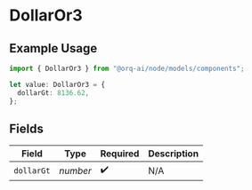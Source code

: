 # DollarOr3

## Example Usage

```typescript
import { DollarOr3 } from "@orq-ai/node/models/components";

let value: DollarOr3 = {
  dollarGt: 8136.62,
};
```

## Fields

| Field              | Type               | Required           | Description        |
| ------------------ | ------------------ | ------------------ | ------------------ |
| `dollarGt`         | *number*           | :heavy_check_mark: | N/A                |